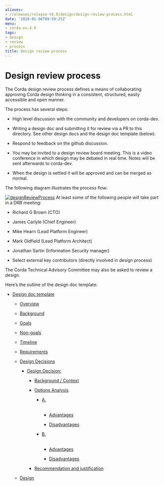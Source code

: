 ```yaml
---
aliases:
- /releases/release-V4.0/design/design-review-process.html
date: '2020-01-08T09:59:25Z'
menu:
- corda-os-4-0
tags:
- design
- review
- process
title: Design review process
---
```



# Design review process

The Corda design review process defines a means of collaborating approving Corda design thinking in a consistent,
            structured, easily accessible and open manner.

The process has several steps:


* High level discussion with the community and developers on corda-dev.


* Writing a design doc and submitting it for review via a PR to this directory. See other design docs and the
                    design doc template (below).


* Respond to feedback on the github discussion.


* You may be invited to a design review board meeting. This is a video conference in which design may be debated in
                    real time. Notes will be sent afterwards to corda-dev.


* When the design is settled it will be approved and can be merged as normal.


The following diagram illustrates the process flow:

[![designReviewProcess](design/./designReviewProcess.png "designReviewProcess")](./designReviewProcess.png)
        At least some of the following people will take part in a DRB meeting:


* Richard G Brown (CTO)


* James Carlyle (Chief Engineer)


* Mike Hearn (Lead Platform Engineer)


* Mark Oldfield (Lead Platform Architect)


* Jonathan Sartin (Information Security manager)


* Select external key contributors (directly involved in design process)


The Corda Technical Advisory Committee may also be asked to review a design.

Here’s the outline of the design doc template:


* [Design doc template](template/design.md)
    * [Overview](template/design.md#overview)

    * [Background](template/design.md#background)

    * [Goals](template/design.md#goals)

    * [Non-goals](template/design.md#non-goals)

    * [Timeline](template/design.md#timeline)

    * [Requirements](template/design.md#requirements)

    * [Design Decisions](template/design.md#design-decisions)
        * [Design Decision: <Description heading>](template/decisions/decision.md)
            * [Background / Context](template/decisions/decision.md#background-context)

            * [Options Analysis](template/decisions/decision.md#options-analysis)
                * [A. <Option summary>](template/decisions/decision.md#a-option-summary)
                    * [Advantages](template/decisions/decision.md#advantages)

                    * [Disadvantages](template/decisions/decision.md#disadvantages)


                * [B. <Option summary>](template/decisions/decision.md#b-option-summary)
                    * [Advantages](template/decisions/decision.md#id1)

                    * [Disadvantages](template/decisions/decision.md#id2)



            * [Recommendation and justification](template/decisions/decision.md#recommendation-and-justification)



    * [Design](template/design.md#design)




